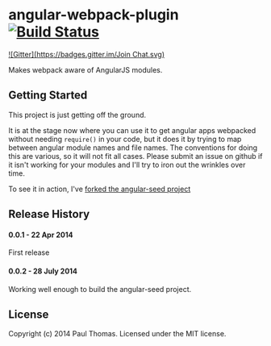 # angular-webpack-plugin [![Build Status](https://travis-ci.org/stackfull/angular-webpack-plugin.png?branch=master)](https://travis-ci.org/stackfull/angular-webpack-plugin)
[![Gitter](https://badges.gitter.im/Join Chat.svg)](https://gitter.im/stackfull/angular-webpack-plugin?utm_source=badge&utm_medium=badge&utm_campaign=pr-badge&utm_content=badge)

Makes webpack aware of AngularJS modules.

## Getting Started
This project is just getting off the ground.

It is at the stage now where you can use it to get angular apps webpacked without needing `require()` in your code, but it does it by trying to map between angular module names and file names. The conventions for doing this are various, so it will not fit all cases. Please submit an issue on github if it isn't working for your modules and I'll try to iron out the wrinkles over time.

To see it in action, I've [forked the angular-seed project](https://github.com/stackfull/angular-seed)


## Release History

#### 0.0.1 - 22 Apr 2014
First release

#### 0.0.2 - 28 July 2014
Working well enough to build the angular-seed project.


## License
Copyright (c) 2014 Paul Thomas. Licensed under the MIT license.
